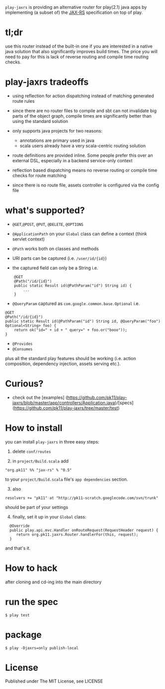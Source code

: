 `play-jaxrs` is providing an alternative router for play(2.1) java apps by implementing (a subset of) the [JAX-RS](http://jax-rs-spec.java.net/) specification on top of play. 

tl;dr
=====

use this router instead of the built-in one if you are interested in a native java solution that also significantly improves build times. The price you will need to pay for this is lack of reverse routing and compile time routing checks.  


play-jaxrs tradeoffs
====================


- using reflection for action dispatching instead of matching generated route rules   


- since there are no router files to compile and sbt can not invalidate big parts of the object graph, compile times are significantly better than using the standard solution


- only supports java projects for two reasons: 
  - annotations are primary used in java 
  - scala users already have a very scala-centric routing solution

- route definitions are provided inline. Some people prefer this over an external DSL, especially in a backend service-only context


- reflection based dispatching means no reverse routing or compile time checks for route matching 

- since there is no route file, assets controller is configured via the config file 


what's supported?
=================

- `@GET`,`@POST`, `@PUT`, `@DELETE`, `@OPTIONS`

- `@ApplicationPath` on your `Global` class can define a context (think servlet context)

- `@Path` works both on classes and methods

- URI parts can be captured (i.e. `/user/id/{id}`) 

- the captured field can only be a String i.e.  

```
    @GET
    @Path("/id/{id}")
    public static Result id(@PathParam("id") String id) {
        ...        
    }
```

- `@QueryParam` captured as `com.google.common.base.Optional` i.e.

```
@GET
@Path("/id/{id}")
public static Result id(@PathParam("id") String id, @QueryParam("foo") Optional<String> foo) {
    return ok("id=" + id + " query=" + foo.or("booo"));
}
```
- `@Provides`
- `@Consumes`

plus all the standard play features should be working (i.e. action composition, dependency injection, assets serving etc.).


Curious?
=========
- check out the [examples] (https://github.com/pk11/play-jaxrs/blob/master/app/controllers/Application.java)/[specs] (https://github.com/pk11/play-jaxrs/tree/master/test)


How to install
=====================================

you can install `play-jaxrs` in three easy steps:

1) delete `conf/routes`

2) in ```project/Build.scala``` add
 
 ```"org.pk11" %% "jax-rs" % "0.5"``` 

to your ```project/Build.scala``` file's ```app dependencies``` section.


3) also 

 ```resolvers += "pk11" at "http://pk11-scratch.googlecode.com/svn/trunk"``` 

should be part of your settings

4) finally, set it up in your ```Global``` class:
```
  @Override 
  public play.api.mvc.Handler onRouteRequest(RequestHeader request) {
     return org.pk11.jaxrs.Router.handlerFor(this, request);
  }
```  

and that's it.


How to hack
===========

after cloning and cd-ing into the main directory

run the spec
===========

```$ play test```


package
=======

```$ play -Djaxrs=only publish-local```



License
========

Published under The MIT License, see LICENSE
